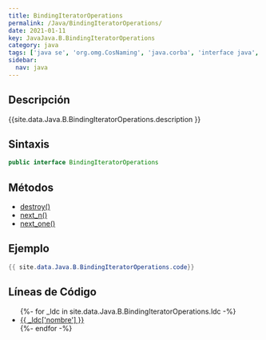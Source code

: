 ```yaml
---
title: BindingIteratorOperations
permalink: /Java/BindingIteratorOperations/
date: 2021-01-11
key: JavaJava.B.BindingIteratorOperations
category: java
tags: ['java se', 'org.omg.CosNaming', 'java.corba', 'interface java', 'Java 1.0']
sidebar: 
  nav: java
---
```


## Descripción
{{site.data.Java.B.BindingIteratorOperations.description }}

## Sintaxis
~~~java
public interface BindingIteratorOperations
~~~

## Métodos
* [destroy()](/Java/BindingIteratorOperations/destroy)
* [next_n()](/Java/BindingIteratorOperations/next_n)
* [next_one()](/Java/BindingIteratorOperations/next_one)

## Ejemplo
~~~java
{{ site.data.Java.B.BindingIteratorOperations.code}}
~~~

## Líneas de Código
<ul>
{%- for _ldc in site.data.Java.B.BindingIteratorOperations.ldc -%}
   <li>
       <a href="{{_ldc['url'] }}">{{ _ldc['nombre'] }}</a>
   </li>
{%- endfor -%}
</ul>
